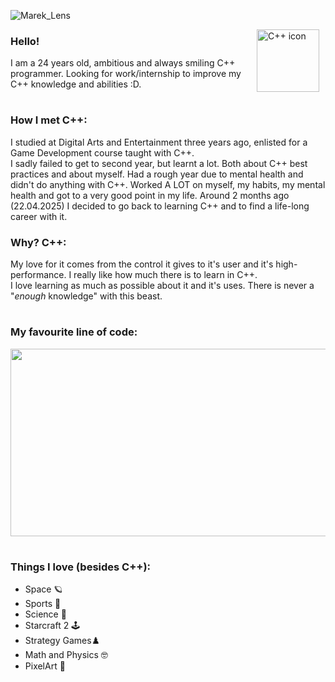 
![Marek_Lens](https://github.com/user-attachments/assets/c95fc092-00a1-4a0c-8c98-6fc3fa7f10b3)

<img align="right" alt="C++ icon" width="100px" style="padding-right:10px;" src="https://cdn.jsdelivr.net/gh/devicons/devicon@latest/icons/cplusplus/cplusplus-original.svg" />

### Hello!
I am a 24 years old, ambitious and always smiling C++ programmer.
Looking for work/internship to improve my C++ knowledge and abilities :D. 
#

### How I met C++:
I studied at Digital Arts and Entertainment three years ago, enlisted for a Game Development course taught with C++.     
I sadly failed to get to second year, but learnt a lot. Both about C++ best practices and about myself. 
Had a rough year due to mental health and didn't do anything with C++.
Worked A LOT on myself, my habits, my mental health and got to a very good point in my life.
Around 2 months ago (22.04.2025) I decided to go back to learning C++ and to find a life-long career with it.

### Why? C++:
My love for it comes from the control it gives to it's user and it's high-performance. I really like how much there is to learn in C++.    
I love learning as much as possible about it and it's uses. There is never a "*enough* knowledge" with this beast.       
#

### My favourite line of code:

<img src="https://github.com/user-attachments/assets/a17d5db4-6c7b-4f54-9364-a9acf0910f47" width="600" height="300">

#
### Things I love (besides C++):
- Space 🪐 
- Sports 👟
- Science 🔬
- Starcraft 2 🕹️
- Strategy Games♟️
- Math and Physics 🤓
- PixelArt 👾
#

